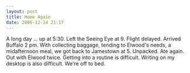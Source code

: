 ```yaml
--- 
layout: post 
title: Home Again 
date: 2006-12-14 21:17 
--- 
```


A long day ... up at 5:30. Left the Seeing Eye at 
9. Flight delayed. Arrived Buffalo 2 pm. With collecting baggage, tending to Elwood's needs, a midafternoon 
meal, we got back to Jamestown at 5. Unpacked. Ate again. Out with Elwood twice. Getting into a routine is 
difficult. Writing on my desktop is also difficult. We're off to bed.
